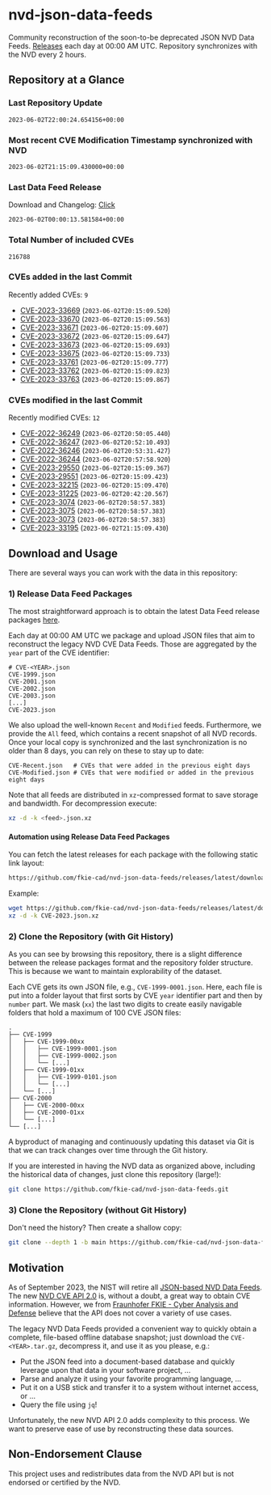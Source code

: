 # nvd-json-data-feeds

Community reconstruction of the soon-to-be deprecated JSON NVD Data Feeds. 
[Releases](https://github.com/fkie-cad/nvd-json-data-feeds/releases/latest) each day at 00:00 AM UTC.
Repository synchronizes with the NVD every 2 hours.

## Repository at a Glance

### Last Repository Update

```plain
2023-06-02T22:00:24.654156+00:00
```

### Most recent CVE Modification Timestamp synchronized with NVD

```plain
2023-06-02T21:15:09.430000+00:00
```

### Last Data Feed Release

Download and Changelog: [Click](https://github.com/fkie-cad/nvd-json-data-feeds/releases/latest)

```plain
2023-06-02T00:00:13.581584+00:00
```

### Total Number of included CVEs

```plain
216788
```

### CVEs added in the last Commit

Recently added CVEs: `9`

* [CVE-2023-33669](CVE-2023/CVE-2023-336xx/CVE-2023-33669.json) (`2023-06-02T20:15:09.520`)
* [CVE-2023-33670](CVE-2023/CVE-2023-336xx/CVE-2023-33670.json) (`2023-06-02T20:15:09.563`)
* [CVE-2023-33671](CVE-2023/CVE-2023-336xx/CVE-2023-33671.json) (`2023-06-02T20:15:09.607`)
* [CVE-2023-33672](CVE-2023/CVE-2023-336xx/CVE-2023-33672.json) (`2023-06-02T20:15:09.647`)
* [CVE-2023-33673](CVE-2023/CVE-2023-336xx/CVE-2023-33673.json) (`2023-06-02T20:15:09.693`)
* [CVE-2023-33675](CVE-2023/CVE-2023-336xx/CVE-2023-33675.json) (`2023-06-02T20:15:09.733`)
* [CVE-2023-33761](CVE-2023/CVE-2023-337xx/CVE-2023-33761.json) (`2023-06-02T20:15:09.777`)
* [CVE-2023-33762](CVE-2023/CVE-2023-337xx/CVE-2023-33762.json) (`2023-06-02T20:15:09.823`)
* [CVE-2023-33763](CVE-2023/CVE-2023-337xx/CVE-2023-33763.json) (`2023-06-02T20:15:09.867`)


### CVEs modified in the last Commit

Recently modified CVEs: `12`

* [CVE-2022-36249](CVE-2022/CVE-2022-362xx/CVE-2022-36249.json) (`2023-06-02T20:50:05.440`)
* [CVE-2022-36247](CVE-2022/CVE-2022-362xx/CVE-2022-36247.json) (`2023-06-02T20:52:10.493`)
* [CVE-2022-36246](CVE-2022/CVE-2022-362xx/CVE-2022-36246.json) (`2023-06-02T20:53:31.427`)
* [CVE-2022-36244](CVE-2022/CVE-2022-362xx/CVE-2022-36244.json) (`2023-06-02T20:57:58.920`)
* [CVE-2023-29550](CVE-2023/CVE-2023-295xx/CVE-2023-29550.json) (`2023-06-02T20:15:09.367`)
* [CVE-2023-29551](CVE-2023/CVE-2023-295xx/CVE-2023-29551.json) (`2023-06-02T20:15:09.423`)
* [CVE-2023-32215](CVE-2023/CVE-2023-322xx/CVE-2023-32215.json) (`2023-06-02T20:15:09.470`)
* [CVE-2023-31225](CVE-2023/CVE-2023-312xx/CVE-2023-31225.json) (`2023-06-02T20:42:20.567`)
* [CVE-2023-3074](CVE-2023/CVE-2023-30xx/CVE-2023-3074.json) (`2023-06-02T20:58:57.383`)
* [CVE-2023-3075](CVE-2023/CVE-2023-30xx/CVE-2023-3075.json) (`2023-06-02T20:58:57.383`)
* [CVE-2023-3073](CVE-2023/CVE-2023-30xx/CVE-2023-3073.json) (`2023-06-02T20:58:57.383`)
* [CVE-2023-33195](CVE-2023/CVE-2023-331xx/CVE-2023-33195.json) (`2023-06-02T21:15:09.430`)


## Download and Usage

There are several ways you can work with the data in this repository:

### 1) Release Data Feed Packages

The most straightforward approach is to obtain the latest Data Feed release packages [here](https://github.com/fkie-cad/nvd-json-data-feeds/releases/latest).

Each day at 00:00 AM UTC we package and upload JSON files that aim to reconstruct the legacy NVD CVE Data Feeds.
Those are aggregated by the `year` part of the CVE identifier:

```
# CVE-<YEAR>.json
CVE-1999.json
CVE-2001.json
CVE-2002.json
CVE-2003.json
[...]
CVE-2023.json
```

We also upload the well-known `Recent` and `Modified` feeds.
Furthermore, we provide the `All` feed, which contains a recent snapshot of all NVD records.
Once your local copy is synchronized and the last synchronization is no older than 8 days, you can rely on these to stay up to date:

```plain
CVE-Recent.json   # CVEs that were added in the previous eight days
CVE-Modified.json # CVEs that were modified or added in the previous eight days
```

Note that all feeds are distributed in `xz`-compressed format to save storage and bandwidth.
For decompression execute:

```sh
xz -d -k <feed>.json.xz
```


#### Automation using Release Data Feed Packages

You can fetch the latest releases for each package with the following static link layout:

```sh
https://github.com/fkie-cad/nvd-json-data-feeds/releases/latest/download/CVE-<YEAR>.json.xz
```

Example:

```sh
wget https://github.com/fkie-cad/nvd-json-data-feeds/releases/latest/download/CVE-2023.json.xz
xz -d -k CVE-2023.json.xz
```

### 2) Clone the Repository (with Git History)

As you can see by browsing this repository, there is a slight difference between the release packages format and the repository folder structure.
This is because we want to maintain explorability of the dataset.

Each CVE gets its own JSON file, e.g., `CVE-1999-0001.json`.
Here, each file is put into a folder layout that first sorts by CVE `year` identifier part and then by `number` part.
We mask (`xx`) the last two digits to create easily navigable folders that hold a maximum of 100 CVE JSON files:

```plain
.
├── CVE-1999
│   ├── CVE-1999-00xx
│   │   ├── CVE-1999-0001.json
│   │   ├── CVE-1999-0002.json
│   │   └── [...]
│   ├── CVE-1999-01xx
│   │   ├── CVE-1999-0101.json
│   │   └── [...]
│   └── [...]
├── CVE-2000
│   ├── CVE-2000-00xx
│   ├── CVE-2000-01xx
│   └── [...]
└── [...]
```

A byproduct of managing and continuously updating this dataset via Git is that we can track changes over time through the Git history.

If you are interested in having the NVD data as organized above, including the historical data of changes, just clone this repository (large!):

```sh
git clone https://github.com/fkie-cad/nvd-json-data-feeds.git
```

### 3) Clone the Repository (without Git History)

Don't need the history? Then create a shallow copy:

```sh
git clone --depth 1 -b main https://github.com/fkie-cad/nvd-json-data-feeds.git
```

## Motivation

As of September 2023, the NIST will retire all [JSON-based NVD Data Feeds](https://nvd.nist.gov/vuln/data-feeds#divRetirementBanner-1).
The new [NVD CVE API 2.0](https://nvd.nist.gov/developers/vulnerabilities) is, without a doubt, a great way to obtain CVE information.
However, we from [Fraunhofer FKIE - Cyber Analysis and Defense](https://www.fkie.fraunhofer.de/en/departments/cad.html) believe that the API does not cover a variety of use cases.

The legacy NVD Data Feeds provided a convenient way to quickly obtain a complete, file-based offline database snapshot; just download the `CVE-<YEAR>.tar.gz`, decompress it, and use it as you please, e.g.:

* Put the JSON feed into a document-based database and quickly leverage upon that data in your software project, ...
* Parse and analyze it using your favorite programming language, ...
* Put it on a USB stick and transfer it to a system without internet access, or ...
* Query the file using `jq`!

Unfortunately, the new NVD API 2.0 adds complexity to this process.
We want to preserve ease of use by reconstructing these data sources.

## Non-Endorsement Clause

This project uses and redistributes data from the NVD API but is not endorsed or certified by the NVD.